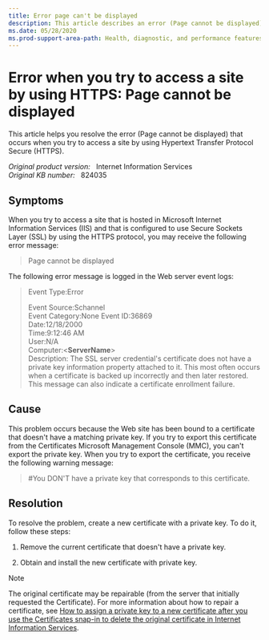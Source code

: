 ```yaml
---
title: Error page can't be displayed
description: This article describes an error (Page cannot be displayed) that occurs when you try to access an IIS site by using HTTPS after an exported certificate is installed on a Web site.
ms.date: 05/28/2020
ms.prod-support-area-path: Health, diagnostic, and performance features
---
```

# Error when you try to access a site by using HTTPS: Page cannot be displayed

This article helps you resolve the error (Page cannot be displayed) that occurs when you try to access a site by using Hypertext Transfer Protocol Secure (HTTPS).

_Original product version:_ &nbsp; Internet Information Services  
_Original KB number:_ &nbsp; 824035

## Symptoms

When you try to access a site that is hosted in Microsoft Internet Information Services (IIS) and that is configured to use Secure Sockets Layer (SSL) by using the HTTPS protocol, you may receive the following error message:
> Page cannot be displayed

The following error message is logged in the Web server event logs:

> Event Type:Error
>
> Event Source:Schannel  
> Event Category:None
> Event ID:36869  
> Date:12/18/2000  
> Time:9:12:46 AM  
> User:N/A  
> Computer:<**ServerName**>  
> Description: The SSL server credential's certificate does not have a private key information property attached to it. This most often occurs when a certificate is backed up incorrectly and then later restored. This message can also indicate a certificate enrollment failure.

## Cause

This problem occurs because the Web site has been bound to a certificate that doesn't have a matching private key. If you try to export this certificate from the Certificates Microsoft Management Console (MMC), you can't export the private key. When you try to export the certificate, you receive the following warning message:
> #You DON'T have a private key that corresponds to this certificate.

## Resolution

To resolve the problem, create a new certificate with a private key. To do it, follow these steps:

1. Remove the current certificate that doesn't have a private key.

2. Obtain and install the new certificate with private key.

> [!NOTE]
> The original certificate may be repairable (from the server that initially requested the Certificate). For more information about how to repair a certificate, see [How to assign a private key to a new certificate after you use the Certificates snap-in to delete the original certificate in Internet Information Services](https://support.microsoft.com/help/889651).
